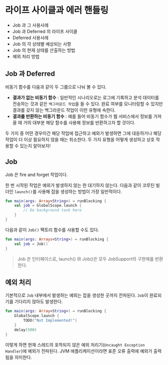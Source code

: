 # 라이프 사이클과 에러 핸들링

- Job 과 그 사용사례
- Job 과 Deferred 의 라이프 사이클
- Deferred 사용사례
- Job 의 각 상태별 예상되는 사항
- Job 의 현재 상태를 산출하는 방법
- 예외 처리 방법

## Job 과 Deferred

비동기 함수를 다음과 같이 두 그룹으로 나눠 볼 수 있다.

- **결과가 없는 비동기 함수** : 일반적인 시나리오로는 로그에 기록하고 분석 데이터를 전송하는 것과 같은 `백그라운드 작업`을 들 수 있다. 완료 여부를 모니터링할 수 있지만 결과를 갖지 않는 백그라운드 작업이 이런 유형에 속한다.
- **결과를 반환하는 비동기 함수** : 예를 들어 비동기 함수가 웹 서비스에서 정보를 가져올 때 거의 대부분 해당 함수를 사용해 정보를 반환하고자 할 것이다.

두 가지 중 어떤 경우이건 해당 작업에 접근하고 예외가 발생하면 그에 대응하거나 해당 작업이 더 이상 필요하지 않을 때는 취소한다.
두 가지 유형을 어떻게 생성하고 상호 작용할 수 있는지 알아보자!

## Job

Job 은 fire and forget 작업이다.

한 번 시작된 작업은 예외가 발생하지 않는 한 대기하지 않는다. 다음과 같이 코루틴 빌더인 `launch()`를 사용해 잡을 생성하는 방법이 가장 일반적이다.

~~~kotlin
fun main(args: Array<String>) = runBlocking {
    val job = GlobalScope.launch {
        // Do background task here
    }
}
~~~

다음과 같이 `Job()` 팩토리 함수를 사용할 수도 있다.

~~~kotlin
fun main(args: Arrays<String>) = runBlocking {
    val job = Job()
}
~~~

>Job 은 인터페이스로, launch() 와 Job()은 모두 JobSupport의 구현체를 반환한다.

## 예외 처리

기본적으로 `Job` 내부에서 발생하는 예외는 잡을 생성한 곳까지 전파된다.
`Job`이 완료되기를 기다리지 않아도 발생한다.

~~~kotlin
fun main(args: Array<String>) = runBlocking {
    GlobalScope.launch {
        TODO("Not Implemented!")
    }
    delay(500)
}
~~~

이렇게 하면 현재 스레드의 포착되지 않은 예외 처리기(`Uncaught Exception Handler`)에 예외가 전파된다.
JVM 애플리케이션이라면 표준 오류 출력에 예외가 출력됨을 의미한다.



